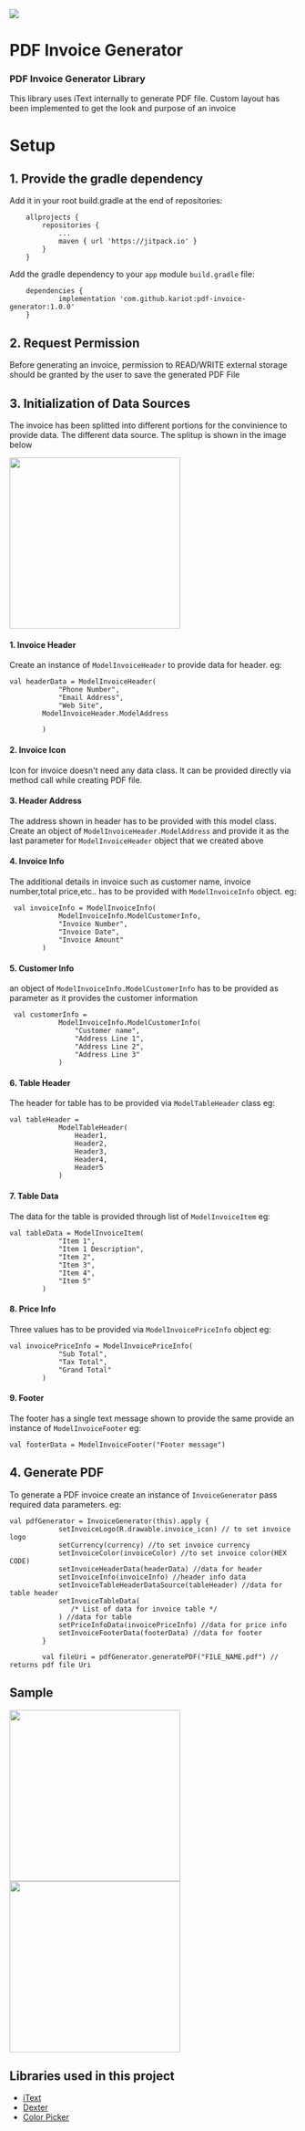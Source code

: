 [![](https://jitpack.io/v/kariot/pdf-invoice-generator.svg)](https://jitpack.io/#kariot/pdf-invoice-generator)

# PDF Invoice Generator
### PDF Invoice Generator Library

This library uses iText internally to generate PDF file. Custom layout has been implemented to get the look and purpose of an invoice

# Setup
## 1. Provide the gradle dependency

Add it in your root build.gradle at the end of repositories:
```
	allprojects {
		repositories {
			...
			maven { url 'https://jitpack.io' }
		}
	}
```

Add the gradle dependency to your `app` module `build.gradle` file:

```
	dependencies {
	        implementation 'com.github.kariot:pdf-invoice-generator:1.0.0'
	}

```
## 2. Request Permission
Before generating an invoice, permission to READ/WRITE external storage should be granted by the user to save the generated PDF File
## 3. Initialization of Data Sources
The invoice has been splitted into different portions for the convinience to provide data. The different data source. The splitup is shown in the image below

<img src="https://github.com/kariot/pdf-invoice-generator/blob/main/app/src/main/res/raw/invoice-guided.jpg" width="300">

#### 1. Invoice Header
Create an instance of ```ModelInvoiceHeader``` to provide data for header.
eg:
```
val headerData = ModelInvoiceHeader(
            "Phone Number",
            "Email Address",
            "Web Site",
	    ModelInvoiceHeader.ModelAddress

        )
```
#### 2. Invoice Icon
Icon for invoice doesn't need any data class. It can be provided directly via method call while creating PDF file.
#### 3. Header Address
The address shown in header has to be provided with this model class. Create an object of ```ModelInvoiceHeader.ModelAddress``` and provide it as the last parameter for ```ModelInvoiceHeader``` object that we created above
#### 4. Invoice Info
The additional details in invoice such as customer name, invoice number,total price,etc.. has to be provided with ```ModelInvoiceInfo``` object. 
eg:
```
 val invoiceInfo = ModelInvoiceInfo(
            ModelInvoiceInfo.ModelCustomerInfo,
            "Invoice Number",
            "Invoice Date",
            "Invoice Amount"
        )
```
#### 5. Customer Info
an object of ```ModelInvoiceInfo.ModelCustomerInfo``` has to be provided as parameter as it provides the customer information
```
 val customerInfo =
            ModelInvoiceInfo.ModelCustomerInfo(
                "Customer name",
                "Address Line 1",
                "Address Line 2",
                "Address Line 3"
            )
```
#### 6. Table Header
The header for table has to be provided via ```ModelTableHeader``` class
eg:
```
val tableHeader =
            ModelTableHeader(
                Header1,
                Header2,
                Header3,
                Header4,
                Header5
            )
```
#### 7. Table Data
The data for the table is provided through list of ```ModelInvoiceItem```
eg:
```
val tableData = ModelInvoiceItem(
            "Item 1",
            "Item 1 Description",
            "Item 2",
            "Item 3",
            "Item 4",
            "Item 5"
        )
```
#### 8. Price Info
Three values has to be provided via ```ModelInvoicePriceInfo``` object
eg:
```
val invoicePriceInfo = ModelInvoicePriceInfo(
            "Sub Total",
            "Tax Total",
            "Grand Total"
        )
```
#### 9. Footer
The footer has a single text message shown to provide the same provide an instance of ```ModelInvoiceFooter```
eg:
```
val footerData = ModelInvoiceFooter("Footer message")
```
## 4. Generate PDF

To generate a PDF invoice create an instance of ```InvoiceGenerator``` pass required data parameters.
eg:
```
val pdfGenerator = InvoiceGenerator(this).apply {
            setInvoiceLogo(R.drawable.invoice_icon) // to set invoice logo
            setCurrency(currency) //to set invoice currency
            setInvoiceColor(invoiceColor) //to set invoice color(HEX CODE)
            setInvoiceHeaderData(headerData) //data for header
            setInvoiceInfo(invoiceInfo) //header info data
            setInvoiceTableHeaderDataSource(tableHeader) //data for table header
            setInvoiceTableData(
               /* List of data for invoice table */
            ) //data for table
            setPriceInfoData(invoicePriceInfo) //data for price info
            setInvoiceFooterData(footerData) //data for footer
        }

        val fileUri = pdfGenerator.generatePDF("FILE_NAME.pdf") // returns pdf file Uri
```
## Sample
<img src="https://github.com/kariot/pdf-invoice-generator/blob/main/app/src/main/res/raw/demo.gif" width="300">   <img src="https://github.com/kariot/pdf-invoice-generator/blob/main/app/src/main/res/raw/invoice.jpeg" width="300">

Libraries used in this project
------------------------------

* [iText ][1]
* [Dexter][2]
* [Color Picker][3]

[1]: https://github.com/itext/itextpdf
[2]: https://github.com/Karumi/Dexter
[3]: https://github.com/Dhaval2404/ColorPicker

